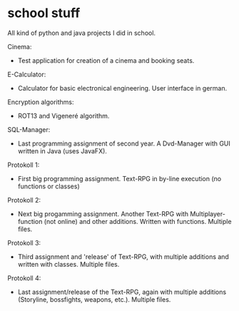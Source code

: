# school stuff
All kind of python and java projects I did in school.

Cinema:
- Test application for creation of a cinema and booking seats.

E-Calculator:
- Calculator for basic electronical engineering. User interface in german.

Encryption algorithms:
- ROT13 and Vigeneré algorithm.

SQL-Manager:
- Last programming assignment of second year. A Dvd-Manager with GUI written in Java (uses JavaFX).

Protokoll 1:
- First big programming assignment. Text-RPG in by-line execution (no functions or classes)

Protokoll 2:
- Next big progamming assignment. Another Text-RPG with Multiplayer-function (not online) and other additions. Written with     functions. Multiple files.

Protokoll 3:
- Third assignment and 'release' of Text-RPG, with multiple additions and written with classes. Multiple files.

Protokoll 4:
- Last assignment/release of the Text-RPG, again with multiple additions (Storyline, bossfights, weapons, etc.). Multiple files.
